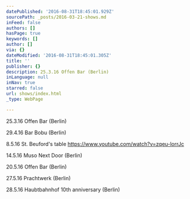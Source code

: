 ```yaml
---
datePublished: '2016-08-31T18:45:01.929Z'
sourcePath: _posts/2016-03-21-shows.md
inFeed: false
authors: []
hasPage: true
keywords: []
author: []
via: {}
dateModified: '2016-08-31T18:45:01.305Z'
title: ''
publisher: {}
description: 25.3.16 Offen Bar (Berlin)
inLanguage: null
inNav: true
starred: false
url: shows/index.html
_type: WebPage

---
```

25.3.16 Offen Bar (Berlin)

29.4.16 Bar Bobu (Berlin)

8.5.16 St. Beuford's table https://www.youtube.com/watch?v=zqeu-lorrJc

14.5.16 Muso Next Door (Berlin)

20.5.16 Offen Bar (Berlin)

27.5.16 Prachtwerk (Berlin)

28.5.16 Haubtbahnhof 10th anniversary (Berlin)